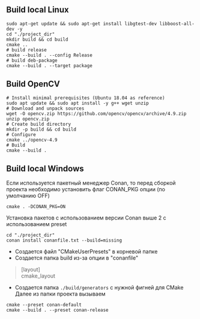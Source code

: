 ## Build local Linux
```shell
sudo apt-get update && sudo apt-get install libgtest-dev libboost-all-dev -y
cd "./project_dir"
mkdir build && cd build
cmake ..
# build release
cmake --build . --config Release
# build deb-package
cmake --build . --target package
```

## Build OpenCV
```shell
# Install minimal prerequisites (Ubuntu 18.04 as reference)
sudo apt update && sudo apt install -y g++ wget unzip 
# Download and unpack sources
wget -O opencv.zip https://github.com/opencv/opencv/archive/4.9.zip
unzip opencv.zip
# Create build directory
mkdir -p build && cd build
# Configure
cmake ../opencv-4.9
# Build
cmake --build .
```
## Build local Windows
Если используется пакетный менеджер Conan, то перед сборкой проекта необходимо установить флаг CONAN_PKG опции (по умолчанию OFF)
```shell
cmake . -DCONAN_PKG=ON
```
Установка пакетов с использованием версии Conan выше 2 с использованием preset
```shell
cd "./project_dir"
conan install conanfile.txt --build=missing
```
- Создается файл "CMakeUserPresets" в корневой папке
- Создается папка build из-за опции в "conanfile"  
> [layout]  
> cmake_layout

- Создается папка `./build/generators` с нужной фигней для CMake  
Далее из папки проекта вызываем
```shell
cmake --preset conan-default
cmake --build . --preset conan-release
```
